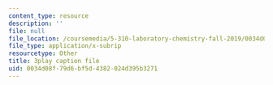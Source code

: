 ```yaml
---
content_type: resource
description: ''
file: null
file_location: /coursemedia/5-310-laboratory-chemistry-fall-2019/0034d08f79d6bf5d4382024d395b3271_oc7sODbVGuA.srt
file_type: application/x-subrip
resourcetype: Other
title: 3play caption file
uid: 0034d08f-79d6-bf5d-4382-024d395b3271
---
```

